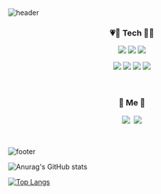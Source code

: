 ### 

![header](https://capsule-render.vercel.app/api?type=slice&color=E3A6AE&height=250&section=header&text=Soyoung%20Lee&fontSize=90&fontColor=5f5f5f)

<h3 align="center">💗🤍 Tech 🤍💗</h3>
<p align="center">
<img src="https://img.shields.io/badge/Android-3DDC84?style=flat-square&logo=Android&logoColor=white"/> <img src="https://img.shields.io/badge/kotlin-%230095D5.svg?style=flat-square&logo=kotlin&logoColor=white"/> <img src="https://img.shields.io/badge/java-%23ED8B00.svg?style=flat-square&logo=java&logoColor=white"/> 
</p>
<p align="center"><img src="https://img.shields.io/badge/javascript-%23323330.svg?style=flat-square&logo=javascript&logoColor=23F7DF1E"/> <img src="https://img.shields.io/badge/html5-%23E34F26.svg?style=flat-square&logo=html5&logoColor=white"/> <img src="https://img.shields.io/badge/c-%2300599C.svg?style=flat-square&logo=C&logoColor=white"/> <img src="https://img.shields.io/badge/c++-%2300599C.svg?style=flat-square&logo=c%2B%2B&logoColor=white"/> 
</p>
<br>
<h3 align="center"> 🌹 Me 🌹 </h3>
<p align="center">
  <a href="https://velog.io/@soyoung-dev"><img src="https://img.shields.io/badge/블로그%20♡-11B48A?style=flat-square&logo=Vimeo&logoColor=white&link=https://velog.io/@hyeinisfree"/></a>&nbsp
  <a href="mailto:star10147@gmail.com"><img src="https://img.shields.io/badge/Gmail-d14836?style=flat-square&logo=Gmail&logoColor=white&link=kimhyein7110@gmail.com"/></a>
</p>
<br>

![footer](https://capsule-render.vercel.app/api?type=slice&color=E3A6AE&height=250&section=footer&&fontSize=90)

![Anurag's GitHub stats](https://github-readme-stats.vercel.app/api?username=soyoung-dev&show_icons=true&theme=buefy)

[![Top Langs](https://github-readme-stats.vercel.app/api/top-langs/?username=soyoung-dev&layout=compact)](https://github.com/anuraghazra/github-readme-stats)


<!--
**soyoung-dev/soyoung-dev** is a ✨ _special_ ✨ repository because its `README.md` (this file) appears on your GitHub profile.

Here are some ideas to get you started:

- 🔭 I’m currently working on ...
- 🌱 I’m currently learning ...
- 👯 I’m looking to collaborate on ...
- 🤔 I’m looking for help with ...
- 💬 Ask me about ...
- 📫 How to reach me: ...
- 😄 Pronouns: ...
- ⚡ Fun fact: ...
-->
